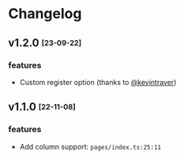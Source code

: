 # Changelog

## v1.2.0 <sub><sup>[23-09-22]</sup></sub>

### features
- Custom register option (thanks to [@kevintraver](https://github.com/kevintraver))

## v1.1.0 <sub><sup>[22-11-08]</sup></sub>

### features
- Add column support: `pages/index.ts:25:11`

